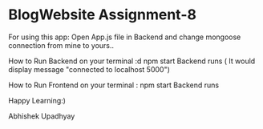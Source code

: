 # BlogWebsite Assignment-8

For using this app:
Open App.js file in Backend and change mongoose connection from mine to yours..

How to Run Backend
on your terminal :d
npm start
Backend runs ( It would display message "connected to localhost 5000")

How to Run Frontend
on your terminal :
npm start
Backend runs

Happy Learning:)

Abhishek Upadhyay
